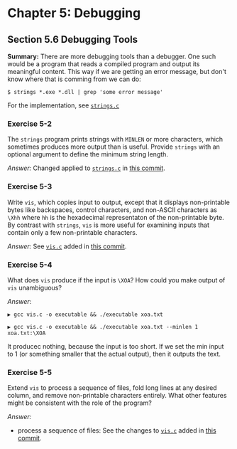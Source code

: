 # Chapter 5: Debugging

## Section 5.6 Debugging Tools
**Summary:** There are more debugging tools than a debugger.
One such would be a program that reads a compiled program and output its meaningful content.
This way if we are getting an error message, but don't know where that is comming from we can do:
```
$ strings *.exe *.dll | grep 'some error message'
```
For the implementation, see [`strings.c`](strings.c)

### Exercise 5-2
The `strings` program prints strings with `MINLEN` or more characters, which sometimes produces more output than is useful.
Provide `strings` with an optional argument to define the minimum string length.

*Answer:* Changed applied to [`strings.c`](strings.c) in [this commit](https://github.com/asankov/the-practice-of-programming/commit/4a99559bcb586c94036bc97107e21a9112c314b9).

### Exercise 5-3
Write `vis`, which copies input to output, except that it displays non-printable bytes like backspaces, control characters,
and non-ASCII characters as `\Xhh` where `hh` is the hexadecimal representaton of the non-printable byte.
By contrast with `strings`, `vis` is more useful for examining inputs that contain only a few non-printable characters.

*Answer:* See [`vis.c`](vis.c) added in [this commit](https://github.com/asankov/the-practice-of-programming/commit/f81c7edac11980493af906a5a9bdb1900bf9a8cf).

### Exercise 5-4
What does `vis` produce if the input is `\XOA`? How could you make output of `vis` unambiguous?

*Answer*:
```
▶ gcc vis.c -o executable && ./executable xoa.txt

▶ gcc vis.c -o executable && ./executable xoa.txt --minlen 1
xoa.txt:\XOA
```
It producec nothing, because the input is too short. If we set the min input to 1 (or something smaller that the actual output), then it outputs the text.

### Exercise 5-5
Extend `vis` to process a sequence of files, fold long lines at any desired column, and remove non-printable characters entirely.
What other features might be consistent with the role of the program?

*Answer:*
- process a sequence of files: See the changes to [`vis.c`](vis.c) added in [this commit](https://github.com/asankov/the-practice-of-programming/commit/4cbb1e96ef3805c376d777f2d4c3f005087f2f6c).
